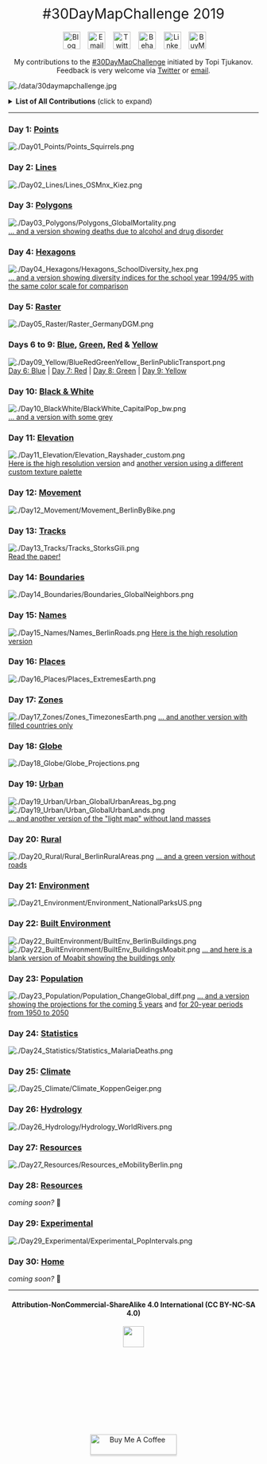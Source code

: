 <h1 style="font-weight:normal" align="center">
  &nbsp;#30DayMapChallenge 2019&nbsp;
</h1>

<div align="center">

&nbsp;&nbsp;&nbsp;
<a href="https://twitter.com/CedScherer"><img border="0" alt="Blog" src="https://assets.dryicons.com/uploads/icon/svg/4926/home.svg" width="35" height="35"></a>&nbsp;&nbsp;&nbsp;
<a href="mailto:info@data-vizard.com"><img border="0" alt="Email" src="https://assets.dryicons.com/uploads/icon/svg/8007/c804652c-fae4-43d7-b539-187d6a408254.svg" width="35" height="35"></a>&nbsp;&nbsp;&nbsp;
<a href="https://twitter.com/CedScherer"><img border="0" alt="Twitter" src="https://assets.dryicons.com/uploads/icon/svg/8385/c23f7ffc-ca8d-4246-8978-ce9f6d5bcc99.svg" width="35" height="35"></a>&nbsp;&nbsp;&nbsp;
<a href="https://www.behance.net/cedscherer"><img border="0" alt="Behance" src="https://assets.dryicons.com/uploads/icon/svg/8264/04073ce3-5b98-4f32-88d3-82b2ef828066.svg" width="35" height="35"></a>&nbsp;&nbsp;&nbsp;
<a href="https://www.linkedin.com/in/cedricpscherer/"><img border="0" alt="LinkedIn" src="https://assets.dryicons.com/uploads/icon/svg/8337/a347cd89-1662-4421-be90-58e5e8004eae.svg" width="35" height="35"></a>&nbsp;&nbsp;&nbsp;
<a href="https://www.buymeacoffee.com/z3tt"><img border="0" alt="BuyMeACoffee" src="https://www.buymeacoffee.com/assets/img/guidelines/logo-mark-3.svg" width="35" height="35"></a>&nbsp;&nbsp;&nbsp;

My contributions to the [#30DayMapChallenge](https://twitter.com/tjukanov/status/1187713840550744066) initiated by Topi Tjukanov. Feedback is very welcome via [Twitter](https://twitter.com/cedscherer) or [email](mailto:cedricphilippscherer@gmail.com).

</div>

![./data/30daymapchallenge.jpg](https://github.com/Z3tt/30daymapchallenge/blob/master/data/30daymapchallenge.jpg)

<details>
  <summary><b>List of All Contributions</b> (click to expand)</summary>

<!-- toc -->
* Day 1: [Points](https://github.com/Z3tt/30DayMapChallenge/tree/master/contributions/Day01_Points)
* Day 2: [Lines](https://github.com/Z3tt/30DayMapChallenge/tree/master/contributions/Day02_Lines)
* Day 3: [Polygons](https://github.com/Z3tt/30DayMapChallenge/tree/master/contributions/Day03_Polygons)
* Day 4: [Hexagons](https://github.com/Z3tt/30DayMapChallenge/tree/master/contributions/Day04_Hexagons)
* Day 5: [Raster](https://github.com/Z3tt/30DayMapChallenge/tree/master/contributions/Day05_Raster)
* Day 6: [Blue](https://github.com/Z3tt/30DayMapChallenge/tree/master/contributions/Day06_Blue)
* Day 7: [Red](https://github.com/Z3tt/30DayMapChallenge/tree/master/contributions/Day07_Red)
* Day 8: [Green](https://github.com/Z3tt/30DayMapChallenge/tree/master/contributions/Day08_Green)
* Day 9: [Yellow](https://github.com/Z3tt/30DayMapChallenge/tree/master/contributions/Day09_Yellow)
* Day 10: [Black & White](https://github.com/Z3tt/30DayMapChallenge/tree/master/contributions/Day10_BlackWhite)
* Day 11: [Elevation](https://github.com/Z3tt/30DayMapChallenge/tree/master/contributions/Day11_Elevation)
* Day 12: [Movement](https://github.com/Z3tt/30DayMapChallenge/tree/master/contributions/Day12_Movement)
* Day 13: [Tracks](https://github.com/Z3tt/30DayMapChallenge/tree/master/contributions/Day13_Tracks)
* Day 14: [Boundaries](https://github.com/Z3tt/30DayMapChallenge/tree/master/contributions/Day14_Boundaries)
* Day 15: [Names](https://github.com/Z3tt/30DayMapChallenge/tree/master/contributions/Day15_Names)
* Day 16: [Places](https://github.com/Z3tt/30DayMapChallenge/tree/master/contributions/Day16_Places)
* Day 17: [Zones](https://github.com/Z3tt/30DayMapChallenge/tree/master/contributions/Day17_Zones)
* Day 18: [Globe](https://github.com/Z3tt/30DayMapChallenge/tree/master/contributions/Day18_Globe)
* Day 19: [Urban](https://github.com/Z3tt/30DayMapChallenge/tree/master/contributions/Day19_Urban)
* Day 20: [Rural](https://github.com/Z3tt/30DayMapChallenge/tree/master/contributions/Day20_Rural)
* Day 21: [Environment](https://github.com/Z3tt/30DayMapChallenge/tree/master/contributions/Day21_Environment)
* Day 22: [Built Environment](https://github.com/Z3tt/30DayMapChallenge/tree/master/contributions/Day22_BuiltEnvironment)
* Day 23: [Population](https://github.com/Z3tt/30DayMapChallenge/tree/master/contributions/Day23_Population)
* Day 24: [Statistics](https://github.com/Z3tt/30DayMapChallenge/tree/master/contributions/Day24_Statistics)
* Day 25: [Climate](https://github.com/Z3tt/30DayMapChallenge/tree/master/contributions/Day25_Climate)
* Day 26: [Hydrology](https://github.com/Z3tt/30DayMapChallenge/tree/master/contributions/Day26_Hydrology)
* Day 27: [Resources](https://github.com/Z3tt/30DayMapChallenge/tree/master/contributions/Day27_Resources)
* Day 29: [Experimental](https://github.com/Z3tt/30DayMapChallenge/tree/master/contributions/Day29_Experimental)
<!-- tocstop -->

</details>

***

### Day 1: [Points](https://github.com/Z3tt/30DayMapChallenge/tree/master/contributions/Day01_Points)
![./Day01_Points/Points_Squirrels.png](https://raw.githubusercontent.com/Z3tt/30DayMapChallenge/master/contributions/Day01_Points/Points_Squirrels.png)

### Day 2: [Lines](https://github.com/Z3tt/30DayMapChallenge/tree/master/contributions/Day02_Lines)
![./Day02_Lines/Lines_OSMnx_Kiez.png](https://raw.githubusercontent.com/Z3tt/30DayMapChallenge/master/contributions/Day02_Lines/Lines_OSMnx_Kiez.png)

### Day 3: [Polygons](https://github.com/Z3tt/30DayMapChallenge/tree/master/contributions/Day03_Polygons)
![./Day03_Polygons/Polygons_GlobalMortality.png](https://raw.githubusercontent.com/Z3tt/30DayMapChallenge/master/contributions/Day03_Polygons/Polygons_GlobalMortality.png)
<br>
[... and a version showing deaths due to alcohol and drug disorder](https://raw.githubusercontent.com/Z3tt/30DayMapChallenge/master/contributions/Day03_Polygons/Polygons_Alcohol_Drugs.png)

### Day 4: [Hexagons](https://github.com/Z3tt/30DayMapChallenge/tree/master/contributions/Day04_Hexagons)
![./Day04_Hexagons/Hexagons_SchoolDiversity_hex.png](https://raw.githubusercontent.com/Z3tt/30DayMapChallenge/master/contributions/Day04_Hexagons/Hexagons_SchoolDiversity_hex.png)
<br>
[... and a version showing diversity indices for the school year 1994/95 with the same color scale for comparison](https://raw.githubusercontent.com/Z3tt/30DayMapChallenge/master/contributions/Day04_Hexagons/Hexagons_SchoolDiversity_hex_1994.png)

### Day 5: [Raster](https://github.com/Z3tt/30DayMapChallenge/tree/master/contributions/Day05_Raster)
![./Day05_Raster/Raster_GermanyDGM.png](https://raw.githubusercontent.com/Z3tt/30DayMapChallenge/master/contributions/Day05_Raster/Raster_GermanyDGM.png)

### Days 6 to 9: [Blue](https://github.com/Z3tt/30DayMapChallenge/tree/master/contributions/Day06_Blue), [Green](https://github.com/Z3tt/30DayMapChallenge/tree/master/contributions/Day08_Green), [Red](https://github.com/Z3tt/30DayMapChallenge/tree/master/contributions/Day07_Red) & [Yellow](https://github.com/Z3tt/30DayMapChallenge/tree/master/contributions/Day09_Yellow)
![./Day09_Yellow/BlueRedGreenYellow_BerlinPublicTransport.png](https://raw.githubusercontent.com/Z3tt/30DayMapChallenge/master/contributions/Day09_Yellow/BlueRedGreenYellow_BerlinPublicTransport.png)
<br>
[Day 6: Blue](https://raw.githubusercontent.com/Z3tt/30DayMapChallenge/master/contributions/Day06_Blue/Blue_BerlinMetro.png) | [Day 7: Red](https://raw.githubusercontent.com/Z3tt/30DayMapChallenge/master/contributions/Day07_Red/Red_BerlinTram.png) | [Day 8: Green](https://raw.githubusercontent.com/Z3tt/30DayMapChallenge/master/contributions/Day08_Green/Green_BerlinRailway.png) | [Day 9: Yellow](https://raw.githubusercontent.com/Z3tt/30DayMapChallenge/master/contributions/Day09_Yellow/Yellow_BerlinBus.png)

### Day 10: [Black & White](https://github.com/Z3tt/30DayMapChallenge/tree/master/contributions/Day10_BlackWhite)
![./Day10_BlackWhite/BlackWhite_CapitalPop_bw.png](https://raw.githubusercontent.com/Z3tt/30DayMapChallenge/master/contributions/Day10_BlackWhite/BlackWhite_CapitalPop_bw.png)
<br>
[... and a version with some grey](https://raw.githubusercontent.com/Z3tt/30DayMapChallenge/master/contributions/Day10_BlackWhite/BlackWhite_CapitalPop_grey.png)

### Day 11: [Elevation](https://github.com/Z3tt/30DayMapChallenge/tree/master/contributions/Day11_Elevation)
![./Day11_Elevation/Elevation_Rayshader_custom.png](https://raw.githubusercontent.com/Z3tt/30DayMapChallenge/master/contributions/Day11_Elevation/Elevation_Rayshader_custom.png)
<br>
[Here is the high resolution version](https://raw.githubusercontent.com/Z3tt/30DayMapChallenge/master/contributions/Day11_Elevation/Elevation_Rayshader_custom_HQ.png) and [another version using a different custom texture palette](https://raw.githubusercontent.com/Z3tt/30DayMapChallenge/master/contributions/Day11_Elevation/Elevation_Rayshader_custom_v2_SD.png)

### Day 12: [Movement](https://github.com/Z3tt/30DayMapChallenge/tree/master/contributions/Day12_Movement)
![./Day12_Movement/Movement_BerlinByBike.png](https://raw.githubusercontent.com/Z3tt/30DayMapChallenge/master/contributions/Day12_Movement/Movement_BerlinByBike.png)

### Day 13: [Tracks](https://github.com/Z3tt/30DayMapChallenge/tree/master/contributions/Day13_Tracks)
![./Day13_Tracks/Tracks_StorksGili.png](https://raw.githubusercontent.com/Z3tt/30DayMapChallenge/master/contributions/Day13_Tracks/Tracks_StorksGili.png)
<br>
[Read the paper!](https://doi.org/10.1111/1365-2656.12898)

### Day 14: [Boundaries](https://github.com/Z3tt/30DayMapChallenge/tree/master/contributions/Day14_Boundaries)
![./Day14_Boundaries/Boundaries_GlobalNeighbors.png](https://raw.githubusercontent.com/Z3tt/30DayMapChallenge/master/contributions/Day14_Boundaries/Boundaries_GlobalNeighbors.png)

### Day 15: [Names](https://github.com/Z3tt/30DayMapChallenge/tree/master/contributions/Day15_Names)
![./Day15_Names/Names_BerlinRoads.png](https://raw.githubusercontent.com/Z3tt/30DayMapChallenge/master/contributions/Day15_Names/Names_BerlinRoads.png)
[Here is the high resolution version](https://raw.githubusercontent.com/Z3tt/30DayMapChallenge/master/contributions/Day15_Names/Names_BerlinRoads_HQ.png)

### Day 16: [Places](https://github.com/Z3tt/30DayMapChallenge/tree/master/contributions/Day16_Places)
![./Day16_Places/Places_ExtremesEarth.png](https://raw.githubusercontent.com/Z3tt/30DayMapChallenge/master/contributions/Day16_Places/Places_ExtremesEarth.png)

### Day 17: [Zones](https://github.com/Z3tt/30DayMapChallenge/tree/master/contributions/Day17_Zones)
![./Day17_Zones/Zones_TimezonesEarth.png](https://raw.githubusercontent.com/Z3tt/30DayMapChallenge/master/contributions/Day17_Zones/Zones_TimezonesEarth.png)
[... and another version with filled countries only](https://raw.githubusercontent.com/Z3tt/30DayMapChallenge/master/contributions/Day17_Zones/Zones_TimezonesEarth_countries.png)

### Day 18: [Globe](https://github.com/Z3tt/30DayMapChallenge/tree/master/contributions/Day18_Globe)
![./Day18_Globe/Globe_Projections.png](https://raw.githubusercontent.com/Z3tt/30DayMapChallenge/master/contributions/Day18_Globe/Globe_Projections.png)

### Day 19: [Urban](https://github.com/Z3tt/30DayMapChallenge/tree/master/contributions/Day19_Urban)
![./Day19_Urban/Urban_GlobalUrbanAreas_bg.png](https://raw.githubusercontent.com/Z3tt/30DayMapChallenge/master/contributions/Day19_Urban/Urban_GlobalUrbanAreas_bg.png)<br>
![./Day19_Urban/Urban_GlobalUrbanLands.png](https://raw.githubusercontent.com/Z3tt/30DayMapChallenge/master/contributions/Day19_Urban/Urban_GlobalUrbanLands.png)<br>
[... and another version of the "light map" without land masses](https://raw.githubusercontent.com/Z3tt/30DayMapChallenge/master/contributions/Day19_Urban/Urban_GlobalUrbanAreas.png)<br>

### Day 20: [Rural](https://github.com/Z3tt/30DayMapChallenge/tree/master/contributions/Day20_Rural)
![./Day20_Rural/Rural_BerlinRuralAreas.png](https://raw.githubusercontent.com/Z3tt/30DayMapChallenge/master/contributions/Day20_Rural/Rural_BerlinRuralAreas.png)
[... and a green version without roads](https://raw.githubusercontent.com/Z3tt/30DayMapChallenge/master/contributions/Day20_Rural/Rural_BerlinRuralAreas_v2.png)

### Day 21: [Environment](https://github.com/Z3tt/30DayMapChallenge/tree/master/contributions/Day21_Environment)
![./Day21_Environment/Environment_NationalParksUS.png](https://raw.githubusercontent.com/Z3tt/30DayMapChallenge/master/contributions/Day21_Environment/Environment_NationalParksUS.png)

### Day 22: [Built Environment](https://github.com/Z3tt/30DayMapChallenge/tree/master/contributions/Day22_BuiltEnvironment)
![./Day22_BuiltEnvironment/BuiltEnv_BerlinBuildings.png](https://raw.githubusercontent.com/Z3tt/30DayMapChallenge/master/contributions/Day22_BuiltEnvironment/BuiltEnv_BerlinBuildings.png)
![./Day22_BuiltEnvironment/BuiltEnv_BuildingsMoabit.png](https://raw.githubusercontent.com/Z3tt/30DayMapChallenge/master/contributions/Day22_BuiltEnvironment/BuiltEnv_BuildingsMoabit.png)
[... and here is a blank version of Moabit showing the buildings only](https://raw.githubusercontent.com/Z3tt/30DayMapChallenge/master/contributions/Day22_BuiltEnvironment/BuiltEnv_BuildingsMoabit_blank.png)

### Day 23: [Population](https://github.com/Z3tt/30DayMapChallenge/tree/master/contributions/Day23_Population)
![./Day23_Population/Population_ChangeGlobal_diff.png](https://raw.githubusercontent.com/Z3tt/30DayMapChallenge/master/contributions/Day23_Population/Population_ChangeGlobal_diff.png)
[... and a version showing the projections for the coming 5 years](https://raw.githubusercontent.com/Z3tt/30DayMapChallenge/master/contributions/Day23_Population/Population_ChangeGlobal.png) and [for 20-year periods from 1950 to 2050](https://raw.githubusercontent.com/Z3tt/30DayMapChallenge/master/contributions/Day23_Population/Population_ChangeGlobal_facet.png)

### Day 24: [Statistics](https://github.com/Z3tt/30DayMapChallenge/tree/master/contributions/Day24_Statistics)
![./Day24_Statistics/Statistics_MalariaDeaths.png](https://raw.githubusercontent.com/Z3tt/30DayMapChallenge/master/contributions/Day24_Statistics/Statistics_MalariaDeaths.png)

### Day 25: [Climate](https://github.com/Z3tt/30DayMapChallenge/tree/master/contributions/Day25_Climate)
![./Day25_Climate/Climate_KoppenGeiger.png](https://raw.githubusercontent.com/Z3tt/30DayMapChallenge/master/contributions/Day25_Climate/Climate_KoppenGeiger.png)

### Day 26: [Hydrology](https://github.com/Z3tt/30DayMapChallenge/tree/master/contributions/Day26_Hydrology)
![./Day26_Hydrology/Hydrology_WorldRivers.png](https://raw.githubusercontent.com/Z3tt/30DayMapChallenge/master/contributions/Day26_Hydrology/Hydrology_WorldRivers.png)

### Day 27: [Resources](https://github.com/Z3tt/30DayMapChallenge/tree/master/contributions/Day27_Resources)
![./Day27_Resources/Resources_eMobilityBerlin.png](https://raw.githubusercontent.com/Z3tt/30DayMapChallenge/master/contributions/Day27_Resources/Resources_eMobilityBerlin.png)

### Day 28: [Resources](https://github.com/Z3tt/30DayMapChallenge/tree/master/contributions/Day28_Funny)
*coming soon?* 🤷

### Day 29: [Experimental](https://github.com/Z3tt/30DayMapChallenge/tree/master/contributions/Day29_Experimental)
![./Day29_Experimental/Experimental_PopIntervals.png](https://raw.githubusercontent.com/Z3tt/30DayMapChallenge/master/contributions/Day29_Experimental/Experimental_PopIntervals.png)

### Day 30: [Home](https://github.com/Z3tt/30DayMapChallenge/tree/master/contributions/Day30_Home)
*coming soon?* 🤷

***

<div align="center">
  <h4>Attribution-NonCommercial-ShareAlike 4.0 International (CC BY-NC-SA 4.0)</h4>
<div style="width:300px; height:200px">
<img src=https://camo.githubusercontent.com/00f7814990f36f84c5ea74cba887385d8a2f36be/68747470733a2f2f646f63732e636c6f7564706f7373652e636f6d2f696d616765732f63632d62792d6e632d73612e706e67 alt="" height="42">
</div>
  <br>
  <a href="https://www.buymeacoffee.com/z3tt" target="_blank"><img src="https://www.buymeacoffee.com/assets/img/guidelines/download-assets-sm-1.svg" alt="Buy Me A Coffee" style="height: 41px !important;width: 174px !important;box-shadow: 0px 3px 2px 0px rgba(190, 190, 190, 0.5) !important;-webkit-box-shadow: 0px 3px 2px 0px rgba(190, 190, 190, 0.5) !important;" ></a>
  <br><br>
</div>
